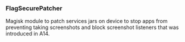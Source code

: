 ### FlagSecurePatcher

Magisk module to patch services jars on device to stop apps from preventing taking screenshots and block screenshot listeners that was introduced in A14.
